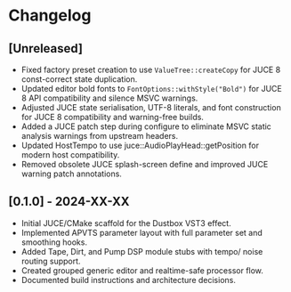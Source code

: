 # Changelog

## [Unreleased]
- Fixed factory preset creation to use `ValueTree::createCopy` for JUCE 8 const-correct state duplication.
- Updated editor bold fonts to `FontOptions::withStyle("Bold")` for JUCE 8 API compatibility and silence MSVC warnings.
- Adjusted JUCE state serialisation, UTF-8 literals, and font construction for JUCE 8 compatibility and warning-free builds.
- Added a JUCE patch step during configure to eliminate MSVC static analysis warnings from upstream headers.
- Updated HostTempo to use juce::AudioPlayHead::getPosition for modern host compatibility.
- Removed obsolete JUCE splash-screen define and improved JUCE warning patch annotations.

## [0.1.0] - 2024-XX-XX
- Initial JUCE/CMake scaffold for the Dustbox VST3 effect.
- Implemented APVTS parameter layout with full parameter set and smoothing hooks.
- Added Tape, Dirt, and Pump DSP module stubs with tempo/ noise routing support.
- Created grouped generic editor and realtime-safe processor flow.
- Documented build instructions and architecture decisions.

